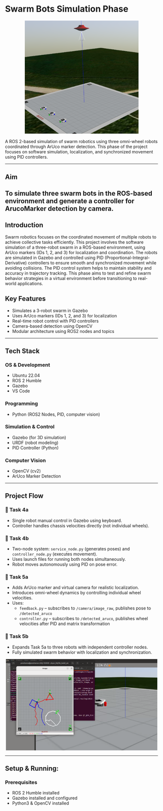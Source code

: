 # Swarm Bots Simulation Phase

<p align="center">
  <img src="images/bot_image.png" alt="Swarm Bot" width="375"/>
</p>

A ROS 2-based simulation of swarm robotics using three omni-wheel robots coordinated through ArUco marker detection. This phase of the project focuses on software simulation, localization, and synchronized movement using PID controllers.

---

## Aim

To simulate three swarm bots in the ROS-based environment and generate a controller for ArucoMarker detection by camera.
---

## Introduction

Swarm robotics focuses on the coordinated movement of multiple robots to achieve collective tasks efficiently. This project involves the software simulation of a three-robot swarm in a ROS-based environment, using ArUco markers (IDs 1, 2, and 3) for localization and coordination. The robots are simulated in Gazebo and controlled using PID (Proportional-Integral-Derivative) controllers to ensure smooth and synchronized movement while avoiding collisions. The PID control system helps to maintain stability and accuracy in trajectory tracking. This phase aims to test and refine swarm behavior strategies in a virtual environment before transitioning to real-world applications.


## Key Features

- Simulates a 3-robot swarm in Gazebo
- Uses ArUco markers (IDs 1, 2, and 3) for localization
- Real-time robot control with PID controllers
- Camera-based detection using OpenCV
- Modular architecture using ROS2 nodes and topics

---

## Tech Stack

### OS & Development
- Ubuntu 22.04
- ROS 2 Humble
- Gazebo
- VS Code

### Programming
- Python (ROS2 Nodes, PID, computer vision)

### Simulation & Control
- Gazebo (for 3D simulation)
- URDF (robot modeling)
- PID Controller (Python)

### Computer Vision
- OpenCV (cv2)
- ArUco Marker Detection

---

## Project Flow

### 🔹 Task 4a
- Single robot manual control in Gazebo using keyboard.
- Controller handles chassis velocities directly (not individual wheels).

### 🔹 Task 4b
- Two-node system: `service_node.py` (generates poses) and `controller_node.py` (executes movement).
- Uses launch files for running both nodes simultaneously.
- Robot moves autonomously using PID on pose error.

### 🔹 Task 5a
- Adds ArUco marker and virtual camera for realistic localization.
- Introduces omni-wheel dynamics by controlling individual wheel velocities.
- Uses:
  - `feedback.py` – subscribes to `/camera/image_raw`, publishes pose to `/detected_aruco`
  - `controller.py` – subscribes to `/detected_aruco`, publishes wheel velocities after PID and matrix transformation

### 🔹 Task 5b
- Expands Task 5a to three robots with independent controller nodes.
- Fully simulated swarm behavior with localization and synchronization.

<p align="center">
  <img src="images/bot_simulation.png" alt="Swarm Bot" width="500"/>
</p>

---

## Setup & Running: 

### Prerequisites
- ROS 2 Humble installed
- Gazebo installed and configured
- Python3 & OpenCV installed
